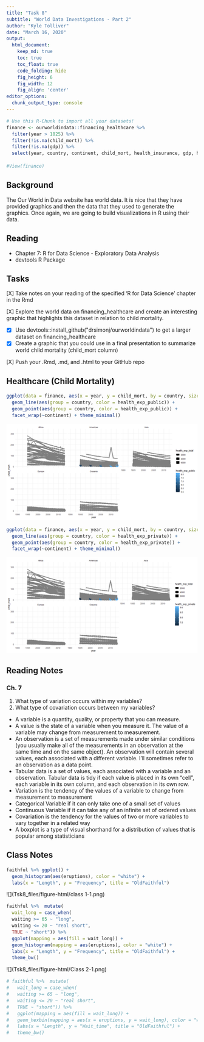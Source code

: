 ```yaml
---
title: "Task 8"
subtitle: "World Data Investigations - Part 2"
author: "Kyle Tolliver"
date: "March 16, 2020"
output:
  html_document:  
    keep_md: true
    toc: true
    toc_float: true
    code_folding: hide
    fig_height: 6
    fig_width: 12
    fig_align: 'center'
editor_options: 
  chunk_output_type: console
---
```







```r
# Use this R-Chunk to import all your datasets!
finance <- ourworldindata::financing_healthcare %>% 
  filter(year > 1825) %>%     
  filter(!is.na(child_mort)) %>%
  filter(!is.na(gdp)) %>%
  select(year, country, continent, child_mort, health_insurance, gdp, health_exp_total, health_exp_public, health_exp_private)

#View(finance)
```

## Background

The Our World in Data website has world data. It is nice that they have provided graphics and then the data that they used to generate the graphics. Once again, we are going to build visualizations in R using their data.

## Reading

* Chapter 7: R for Data Science - Exploratory Data Analysis        
* devtools R Package   

## Tasks

[X] Take notes on your reading of the specified ‘R for Data Science’ chapter in the Rmd

[X] Explore the world data on financing_healthcare and create an interesting graphic that highlights this dataset in relation to child mortality.

* [X] Use devtools::install_github("drsimonj/ourworldindata") to get a larger dataset on financing_healthcare
* [X] Create a graphic that you could use in a final presentation to summarize world child mortality (child_mort column)

[X] Push your .Rmd, .md, and .html to your GitHub repo

## Healthcare (Child Mortality)


```r
ggplot(data = finance, aes(x = year, y = child_mort, by = country, size = health_exp_total)) +
  geom_line(aes(group = country, color = health_exp_public)) +
  geom_point(aes(group = country, color = health_exp_public)) +
  facet_wrap(~continent) + theme_minimal()
```

![](Tsk8_files/figure-html/Healthcare_Public-1.png)<!-- -->


```r
ggplot(data = finance, aes(x = year, y = child_mort, by = country, size = health_exp_total)) +
  geom_line(aes(group = country, color = health_exp_private)) +
  geom_point(aes(group = country, color = health_exp_private)) +
  facet_wrap(~continent) + theme_minimal()
```

![](Tsk8_files/figure-html/Healthcare_Private-1.png)<!-- -->


## Reading Notes    
### Ch. 7

1. What type of variation occurs within my variables?
2. What type of covariation occurs between my variables?

* A variable is a quantity, quality, or property that you can measure.
* A value is the state of a variable when you measure it. The value of a variable may change from measurement to measurement.
* An observation is a set of measurements made under similar conditions (you usually make all of the measurements in an observation at the same time and on the same object). An observation will contain several values, each associated with a different variable. I’ll sometimes refer to an observation as a data point.
* Tabular data is a set of values, each associated with a variable and an observation. Tabular data is tidy if each value is placed in its own “cell”, each variable in its own column, and each observation in its own row.
* Variation is the tendency of the values of a variable to change from measurement to measurement
* Categorical Variable if it can only take one of a small set of values
* Continuous Variable if it can take any of an infinite set of ordered values
* Covariation is the tendency for the values of two or more variables to vary together in a related way
* A boxplot is a type of visual shorthand for a distribution of values that is popular among statisticians

## Class Notes


```r
faithful %>% ggplot() +   
  geom_histogram(aes(eruptions), color = "white") + 
  labs(x = "Length", y = "Frequency", title = "OldFaithful")
```

![](Tsk8_files/figure-html/class 1-1.png)<!-- -->


```r
faithful %>%  mutate(
  wait_long = case_when(
  waiting >= 65 ~ "long",
  waiting <= 20 ~ "real short",
  TRUE ~ "short")) %>% 
  ggplot(mapping = aes(fill = wait_long)) +   
  geom_histogram(mapping = aes(eruptions), color = "white") + 
  labs(x = "Length", y = "Frequency", title = "OldFaithful") +
  theme_bw()
```

![](Tsk8_files/figure-html/Class 2-1.png)<!-- -->


```r
# faithful %>%  mutate(
#   wait_long = case_when(
#   waiting >= 65 ~ "long",
#   waiting <= 20 ~ "real short",
#   TRUE ~ "short")) %>% 
#   ggplot(mapping = aes(fill = wait_long)) +   
#   geom_hexbin(mapping = aes(x = eruptions, y = wait_long), color = "white") + 
#   labs(x = "Length", y = "Wait_time", title = "OldFaithful") +
#   theme_bw()
```
